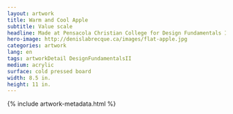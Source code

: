```yaml
---
layout: artwork
title: Warm and Cool Apple
subtitle: Value scale
headline: Made at Pensacola Christian College for Design Fundamentals II
hero-image: http://denislabrecque.ca/images/flat-apple.jpg
categories: artwork
lang: en
tags: artworkDetail DesignFundamentalsII
medium: acrylic
surface: cold pressed board
width: 8.5 in.
height: 11 in.
---
```

{% include artwork-metadata.html %}
